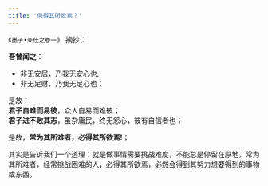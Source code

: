 ```yaml
---
title: '何得其所欲焉？'
---
```

 《`墨子•亲仕之卷一`》 摘抄：

__吾曾闻之__： 

* 非无安居，乃我无安心也;  
* 非无足财，乃我无足心也；  

是故：  
__君子自难而易彼__，众人自易而难彼；  
__君子进不败其志__，虽杂庸民，终无怨心，彼有自信者也；  

是故，__常为其所难者，必得其所欲焉!__；  

其实是告诉我们一个道理：就是做事情需要挑战难度，不能总是停留在原地，常为其所难者，经常挑战困难的人，必得其所欲焉，必然会得到其努力想要得到的事物或东西。